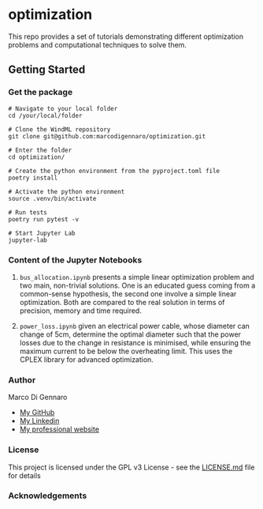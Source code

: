 # optimization

This repo provides a set of tutorials demonstrating different optimization problems and computational techniques to solve them.

## Getting Started

### Get the package

```
# Navigate to your local folder
cd /your/local/folder

# Clone the WindML repository
git clone git@github.com:marcodigennaro/optimization.git

# Enter the folder
cd optimization/

# Create the python environment from the pyproject.toml file
poetry install

# Activate the python environment
source .venv/bin/activate

# Run tests 
poetry run pytest -v

# Start Jupyter Lab
jupyter-lab  
```

### Content of the Jupyter Notebooks

  1. `bus_allocation.ipynb` presents a simple linear optimization problem and two main, non-trivial solutions. 
One is an educated guess coming from a common-sense hypothesis, the second one involve a simple linear optimization.
Both are compared to the real solution in terms of precision, memory and time required.

  2. `power_loss.ipynb` given an electrical power cable, whose diameter can change of 5cm, 
determine the optimal diameter such that the power losses due to the change in resistance is minimised, 
while ensuring the maximum current to be below the overheating limit. This uses the CPLEX library for advanced optimization.

### Author

Marco Di Gennaro 
- [My GitHub](https://github.com/marcodigennaro)
- [My Linkedin](https://www.linkedin.com/in/marcodig/)
- [My professional website](https://atomistic-modelling.com/)

### License

This project is licensed under the GPL v3 License - see the [LICENSE.md](https://github.com/marcodigennaro/WindML/blob/main/LICENSE.md) file for details

 
### Acknowledgements




